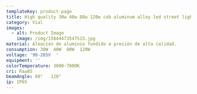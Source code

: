 ```yaml
---
templateKey: product-page
title: High quality 30w 40w 80w 120w cob aluminum alloy led street light price
category: Vial
images:
  - alt: Product Image
    image: /img/15644473547515.jpg
material: Aleación de aluminio fundido a presión de alta calidad.
consumption: 30W  40W  80W  120W
voltage: '90-265V  '
equipment: ''
colorTemperature: 3000-7000K
cri: Ra≥85
beamAngle: 60°   120°
ip: IP65
---
```


